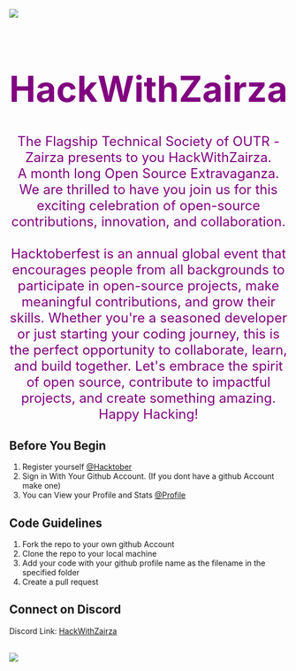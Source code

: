 ![](img/header-hacktober.png)

<h1 style="color:purple; font-size:4rem;" align="center"> 
HackWithZairza
</h1>
<p style="color:purple; font-size:1.5rem;" align="center">
The Flagship Technical Society of OUTR - Zairza presents to you HackWithZairza.  <br> A month long Open Source Extravaganza. 
We are thrilled to have you join us for this exciting celebration of open-source contributions, innovation, and collaboration.     <br> <br>
Hacktoberfest is an annual global event that encourages people from all backgrounds to participate in open-source projects, make meaningful contributions, and grow their skills.      
Whether you're a seasoned developer or just starting your coding journey, this is the perfect opportunity to collaborate, learn, and build together. Let's embrace the spirit of open source, contribute to impactful projects, and create something amazing.     
Happy Hacking!
</p>

## Before You Begin

1. Register yourself [@Hacktober](https://hacktoberfest.com/register/)
2. Sign in With Your Github Account. (If you dont have a github Account make one)
3. You can View your Profile and Stats [@Profile](https://hacktoberfest.com/profile/)

## Code Guidelines

1. Fork the repo to your own github Account
2. Clone the repo to your local machine
3. Add your code with your github profile name as the filename in the specified folder
4. Create a pull request

## Connect on Discord 

Discord Link: [HackWithZairza](https://discord.com/channels/707751027973161132/1424384150059876464) <br> <br>

![](img/footer-hacktober.png)




